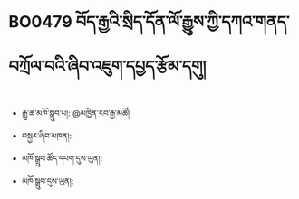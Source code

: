 # BO0479 བོད་རྒྱའི་སྲིད་དོན་ལོ་རྒྱུས་ཀྱི་དཀའ་གནད་བཀྲོལ་བའི་ཞིབ་འཇུག་དཔྱད་རྩོམ་དགུ།
- རྒྱུ་ཆ་མཁོ་སྒྲུབ་པ།: @མཁྱེན་རབ་རྒྱ་མཚོ།
- བསྐྱར་ཞིབ་མཁན།: 
- མཁོ་སྒྲུབ་ཚོད་དཔག་དུས་ཡུན།: 
- མཁོ་སྒྲུབ་དུས་ཡུན།: 
